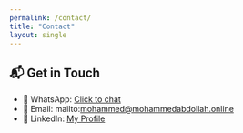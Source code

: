 ```yaml
---
permalink: /contact/
title: "Contact"
layout: single
---
```


## 📬 Get in Touch

- 📱 WhatsApp: [Click to chat](https://wa.me/20162608662)  
- 📧 Email: mailto:mohammed@mohammedabdollah.online  
- 💼 LinkedIn: [My Profile](https://www.linkedin.com/in/mohammedabdallafpa/)
